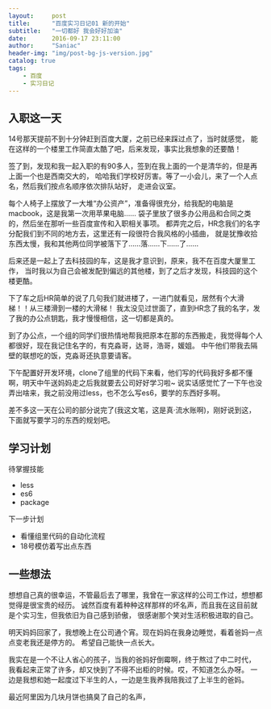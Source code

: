 ```yaml
---
layout:     post
title:      "百度实习日记01 新的开始"
subtitle:   "一切都好 我会好好加油"
date:       2016-09-17 23:11:00
author:     "Saniac"
header-img: "img/post-bg-js-version.jpg"
catalog: true
tags:
    - 百度
    - 实习日记
---
```


## 入职这一天

14号那天提前不到十分钟赶到百度大厦，之前已经来踩过点了，当时就感觉，
能在这样的一个楼里工作简直太酷了吧，后来发现，事实比我想象的还要酷！

签了到，发现和我一起入职的有90多人，签到在我上面的一个是清华的，但是再上面一个也是西南交大的，
哈哈我们学校好厉害。等了一小会儿，来了一个人点名，然后我们按点名顺序依次排队站好，
走进会议室。

每个人椅子上摆放了一大堆“办公资产”，准备得很充分，给我配的电脑是macbook，这是我第一次用苹果电脑……
袋子里放了很多办公用品和合同之类的，然后坐在那听一些百度宣传和入职相关事项。
都弄完之后，HR念我们的名字分配我们到不同的地方去，这里还有一段很符合我风格的小插曲，
就是犹豫收拾东西太慢，我和其他两位同学被落下了……落……下……了……

后来还是一起上了去科技园的车，这是我才意识到，原来，我不在百度大厦里工作，
当时我以为自己会被发配到偏远的其他楼，到了之后才发现，科技园的这个楼更酷。

下了车之后HR简单的说了几句我们就进楼了，一进门就看见，居然有个大滑梯！！从三楼滑到一楼的大滑梯！
我太没见过世面了，直到HR念了我的名字，发了我的办公点钥匙，我才慢慢相信，这一切都是真的。

到了办公点，一个组的同学们很热情地帮我把原本在那的东西搬走，我觉得每个人都很好，现在我记住名字的，有克淼哥，达哥，浩哥，媛姐。
中午他们带我去隔壁的联想吃的饭，克淼哥还执意要请客。

下午配置好开发环境，clone了组里的代码下来看，他们写的代码我好多都不懂啊，明天中午送妈妈走之后我就要去公司好好学习啦~
说实话感觉忙了一下午也没弄出啥来，我之前没用过less，也不怎么写es6，要学的东西好多啊。

差不多这一天在公司的部分说完了(我这文笔，这是真·流水账啊)，刚好说到这，下面就写要学习的东西的规划吧。

## 学习计划

待掌握技能
* less
* es6
* package

下一步计划
* 看懂组里代码的自动化流程
* 18号模仿着写出点东西

## 一些想法

想想自己真的很幸运，不管最后去了哪里，我曾在一家这样的公司工作过，想想都觉得是很宝贵的经历。
诚然百度有着种种这样那样的坏名声，而且我在这目前就是个实习生，但我依旧为自己感到骄傲，
很感谢那个笑对生活积极进取的自己。

明天妈妈回家了，我想晚上在公司通个宵。现在妈妈在我身边睡觉，看着爸妈一点点变老我还是停方的。
希望自己能快一点长大。

我实在是一个不让人省心的孩子，当我的爸妈好倒霉啊，终于熬过了中二时代，
我看起来正常了许多，却又快到了不得不出柜的时候。哎，不知道怎么办呀。
一边是我想和她一起度过下半生的人，一边是生我养我陪我过了上半生的爸妈。

最近阿里因为几块月饼也搞臭了自己的名声，